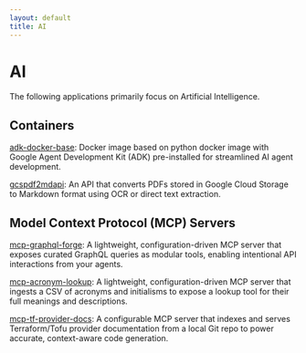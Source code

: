 ```yaml
---
layout: default
title: AI
---
```


# AI

The following applications primarily focus on Artificial Intelligence.

## Containers

[adk-docker-base](https://github.com/UnitVectorY-Labs/adk-docker-base): Docker image based on python docker image with Google Agent Development Kit (ADK) pre-installed for streamlined AI agent development.

[gcspdf2mdapi](https://github.com/UnitVectorY-Labs/gcspdf2mdapi): An API that converts PDFs stored in Google Cloud Storage to Markdown format using OCR or direct text extraction.

## Model Context Protocol (MCP) Servers

[mcp-graphql-forge](https://github.com/UnitVectorY-Labs/mcp-graphql-forge): A lightweight, configuration-driven MCP server that exposes curated GraphQL queries as modular tools, enabling intentional API interactions from your agents.

[mcp-acronym-lookup](https://github.com/UnitVectorY-Labs/mcp-acronym-lookup): A lightweight, configuration-driven MCP server that ingests a CSV of acronyms and initialisms to expose a lookup tool for their full meanings and descriptions.

[mcp-tf-provider-docs](https://github.com/UnitVectorY-Labs/mcp-tf-provider-docs): A configurable MCP server that indexes and serves Terraform/Tofu provider documentation from a local Git repo to power accurate, context-aware code generation.
